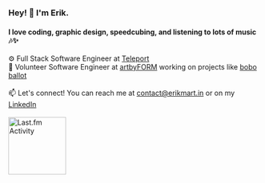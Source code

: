 ### Hey! 👋 I'm Erik.
#### I love coding, graphic design, speedcubing, and listening to lots of music 🎶✨

⚙️ Full Stack Software Engineer at [Teleport](https://goteleport.com/) <br>
💖 Volunteer Software Engineer at [artbyFORM](https://github.com/artbyFORM) working on projects like [bobo ballot](https://github.com/artbyFORM/bobo-ballot) <br><br>
📫 Let's connect! You can reach me at contact@erikmart.in or on my [LinkedIn](https://www.linkedin.com/in/erikmartin29/) <br><br>
<a href="https://last.fm/user/emtacolor"><img height="115" src="https://toru.kio.dev/api/v1/emtacolor?theme=dark&border_width=0&border_radius=10&cover_radius=10" alt="Last.fm Activity"/></a>
